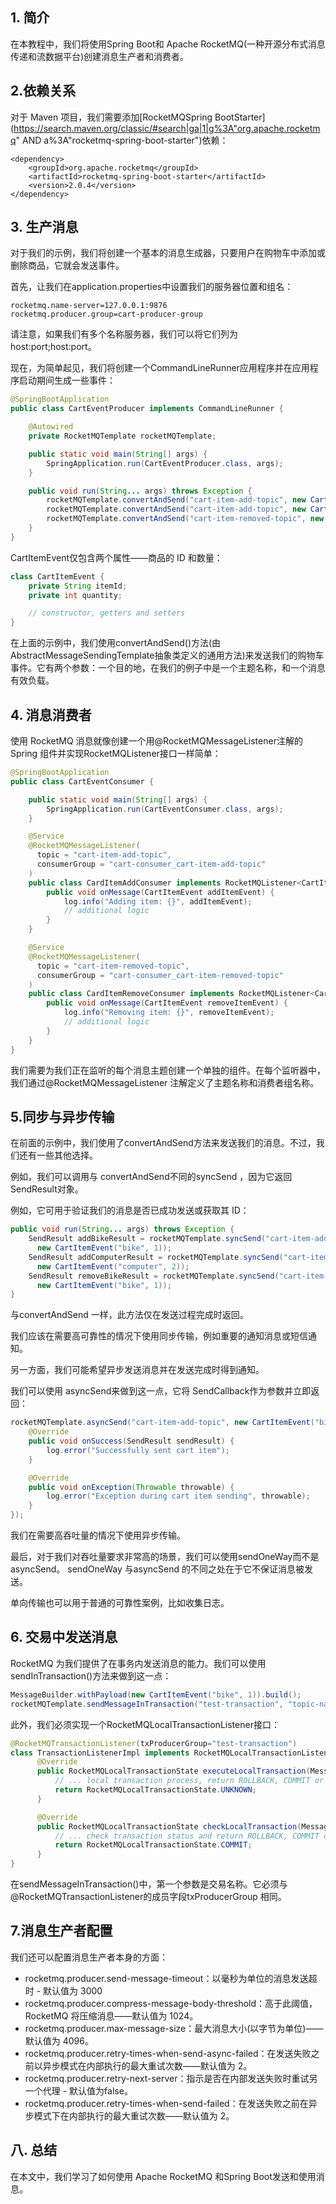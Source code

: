 ## 1. 简介

在本教程中，我们将使用Spring Boot和 Apache RocketMQ(一种开源分布式消息传递和流数据平台)创建消息生产者和消费者。

## 2.依赖关系

对于 Maven 项目，我们需要添加[RocketMQSpring BootStarter](https://search.maven.org/classic/#search|ga|1|g%3A"org.apache.rocketmq" AND a%3A"rocketmq-spring-boot-starter")依赖：

```plaintext
<dependency>
    <groupId>org.apache.rocketmq</groupId>
    <artifactId>rocketmq-spring-boot-starter</artifactId>
    <version>2.0.4</version>
</dependency>
```

## 3. 生产消息

对于我们的示例，我们将创建一个基本的消息生成器，只要用户在购物车中添加或删除商品，它就会发送事件。

首先，让我们在application.properties中设置我们的服务器位置和组名：

```plaintext
rocketmq.name-server=127.0.0.1:9876
rocketmq.producer.group=cart-producer-group
```

请注意，如果我们有多个名称服务器，我们可以将它们列为 host:port;host:port。

现在，为简单起见，我们将创建一个CommandLineRunner应用程序并在应用程序启动期间生成一些事件：

```java
@SpringBootApplication
public class CartEventProducer implements CommandLineRunner {

    @Autowired
    private RocketMQTemplate rocketMQTemplate;

    public static void main(String[] args) {
        SpringApplication.run(CartEventProducer.class, args);
    }

    public void run(String... args) throws Exception {
        rocketMQTemplate.convertAndSend("cart-item-add-topic", new CartItemEvent("bike", 1));
        rocketMQTemplate.convertAndSend("cart-item-add-topic", new CartItemEvent("computer", 2));
        rocketMQTemplate.convertAndSend("cart-item-removed-topic", new CartItemEvent("bike", 1));
    }
}
```

CartItemEvent仅包含两个属性——商品的 ID 和数量：

```java
class CartItemEvent {
    private String itemId;
    private int quantity;

    // constructor, getters and setters
}
```

在上面的示例中，我们使用convertAndSend()方法(由AbstractMessageSendingTemplate抽象类定义的通用方法)来发送我们的购物车事件。它有两个参数：一个目的地，在我们的例子中是一个主题名称，和一个消息有效负载。

## 4. 消息消费者

使用 RocketMQ 消息就像创建一个用@RocketMQMessageListener注解的 Spring 组件并实现RocketMQListener接口一样简单：

```java
@SpringBootApplication
public class CartEventConsumer {

    public static void main(String[] args) {
        SpringApplication.run(CartEventConsumer.class, args);
    }

    @Service
    @RocketMQMessageListener(
      topic = "cart-item-add-topic",
      consumerGroup = "cart-consumer_cart-item-add-topic"
    )
    public class CardItemAddConsumer implements RocketMQListener<CartItemEvent> {
        public void onMessage(CartItemEvent addItemEvent) {
            log.info("Adding item: {}", addItemEvent);
            // additional logic
        }
    }

    @Service
    @RocketMQMessageListener(
      topic = "cart-item-removed-topic",
      consumerGroup = "cart-consumer_cart-item-removed-topic"
    )
    public class CardItemRemoveConsumer implements RocketMQListener<CartItemEvent> {
        public void onMessage(CartItemEvent removeItemEvent) {
            log.info("Removing item: {}", removeItemEvent);
            // additional logic
        }
    }
}
```

我们需要为我们正在监听的每个消息主题创建一个单独的组件。在每个监听器中，我们通过@RocketMQMessageListener 注解定义了主题名称和消费者组名称。

## 5.同步与异步传输

在前面的示例中，我们使用了convertAndSend方法来发送我们的消息。不过，我们还有一些其他选择。

例如，我们可以调用与 convertAndSend不同的syncSend ，因为它返回SendResult对象。

例如，它可用于验证我们的消息是否已成功发送或获取其 ID：

```java
public void run(String... args) throws Exception { 
    SendResult addBikeResult = rocketMQTemplate.syncSend("cart-item-add-topic", 
      new CartItemEvent("bike", 1)); 
    SendResult addComputerResult = rocketMQTemplate.syncSend("cart-item-add-topic", 
      new CartItemEvent("computer", 2)); 
    SendResult removeBikeResult = rocketMQTemplate.syncSend("cart-item-removed-topic", 
      new CartItemEvent("bike", 1)); 
}
```

与convertAndSend 一样，此方法仅在发送过程完成时返回。

我们应该在需要高可靠性的情况下使用同步传输，例如重要的通知消息或短信通知。

另一方面，我们可能希望异步发送消息并在发送完成时得到通知。

我们可以使用 asyncSend来做到这一点，它将 SendCallback作为参数并立即返回：

```java
rocketMQTemplate.asyncSend("cart-item-add-topic", new CartItemEvent("bike", 1), new SendCallback() {
    @Override
    public void onSuccess(SendResult sendResult) {
        log.error("Successfully sent cart item");
    }

    @Override
    public void onException(Throwable throwable) {
        log.error("Exception during cart item sending", throwable);
    }
});
```

我们在需要高吞吐量的情况下使用异步传输。

最后，对于我们对吞吐量要求非常高的场景，我们可以使用sendOneWay而不是asyncSend。 sendOneWay 与asyncSend 的不同之处在于它不保证消息被发送。

单向传输也可以用于普通的可靠性案例，比如收集日志。

## 6. 交易中发送消息 

RocketMQ 为我们提供了在事务内发送消息的能力。我们可以使用sendInTransaction()方法来做到这一点：

```java
MessageBuilder.withPayload(new CartItemEvent("bike", 1)).build();
rocketMQTemplate.sendMessageInTransaction("test-transaction", "topic-name", msg, null);
```

此外，我们必须实现一个RocketMQLocalTransactionListener接口：

```java
@RocketMQTransactionListener(txProducerGroup="test-transaction")
class TransactionListenerImpl implements RocketMQLocalTransactionListener {
      @Override
      public RocketMQLocalTransactionState executeLocalTransaction(Message msg, Object arg) {
          // ... local transaction process, return ROLLBACK, COMMIT or UNKNOWN
          return RocketMQLocalTransactionState.UNKNOWN;
      }

      @Override
      public RocketMQLocalTransactionState checkLocalTransaction(Message msg) {
          // ... check transaction status and return ROLLBACK, COMMIT or UNKNOWN
          return RocketMQLocalTransactionState.COMMIT;
      }
}
```

在sendMessageInTransaction()中，第一个参数是交易名称。它必须与@RocketMQTransactionListener的成员字段txProducerGroup 相同。

## 7.消息生产者配置

我们还可以配置消息生产者本身的方面：

-   rocketmq.producer.send-message-timeout：以毫秒为单位的消息发送超时 - 默认值为 3000
-   rocketmq.producer.compress-message-body-threshold：高于此阈值，RocketMQ 将压缩消息——默认值为 1024。
-   rocketmq.producer.max-message-size：最大消息大小(以字节为单位)——默认值为 4096。
-   rocketmq.producer.retry-times-when-send-async-failed：在发送失败之前以异步模式在内部执行的最大重试次数——默认值为 2。
-   rocketmq.producer.retry-next-server：指示是否在内部发送失败时重试另一个代理 - 默认值为false。
-   rocketmq.producer.retry-times-when-send-failed：在发送失败之前在异步模式下在内部执行的最大重试次数——默认值为 2。

## 八. 总结

在本文中，我们学习了如何使用 Apache RocketMQ 和Spring Boot发送和使用消息。